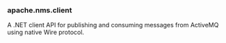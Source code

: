 ### apache.nms.client
A .NET client API for publishing and consuming messages from ActiveMQ using native Wire protocol.

